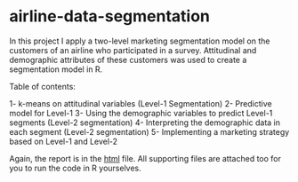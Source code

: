 # airline-data-segmentation

In this project I apply a two-level marketing segmentation model on the customers of an airline who participated in a survey. Attitudinal and demographic attributes of these customers was used to create a segmentation model in R.

Table of contents:

1- k-means on attitudinal variables (Level-1 Segmentation)
2- Predictive model for Level-1
3- Using the demographic variables to predict Level-1 segments (Level-2 segmentation)
4- Interpreting the demographic data in each segment (Level-2 segmentation)
5- Implementing a marketing strategy based on Level-1 and Level-2

Again, the report is in the [html](./assign4.html) file. All supporting files are attached too for you to run the code in R yourselves.

